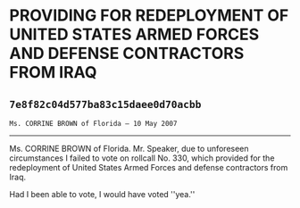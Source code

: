 # PROVIDING FOR REDEPLOYMENT OF UNITED STATES ARMED FORCES AND DEFENSE  CONTRACTORS FROM IRAQ
## `7e8f82c04d577ba83c15daee0d70acbb`
`Ms. CORRINE BROWN of Florida — 10 May 2007`

---


Ms. CORRINE BROWN of Florida. Mr. Speaker, due to unforeseen 
circumstances I failed to vote on rollcall No. 330, which provided for 
the redeployment of United States Armed Forces and defense contractors 
from Iraq.



Had I been able to vote, I would have voted ''yea.''
